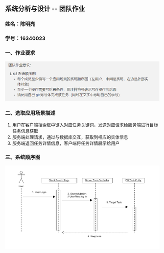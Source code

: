 ## 系统分析与设计 -- 团队作业




### 姓名：陈明亮

### 学号：16340023




### 一、作业要求
![img](../imgs/team_exercise.png)



### 二、选取应用场景描述

1. 用户在客户端搜索框中键入对应任务关键词，发送对应请求给服务端进行目标任务信息获取
2. 服务端处理请求，通过与数据库交互，获取到相应的实体信息
3. 服务端返回任务详情信息，客户端将任务详情展示给用户




### 三、系统顺序图

![img](../imgs/16340023.png)
